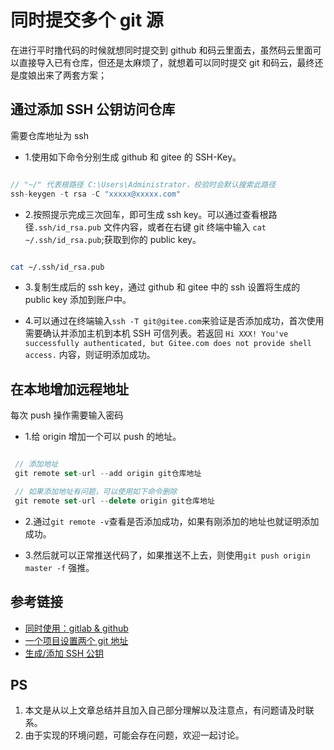 # 同时提交多个 git 源

在进行平时撸代码的时候就想同时提交到 github 和码云里面去，虽然码云里面可以直接导入已有仓库，但还是太麻烦了，就想着可以同时提交 git 和码云，最终还是度娘出来了两套方案；

## 通过添加 SSH 公钥访问仓库

需要仓库地址为 ssh

- 1.使用如下命令分别生成 github 和 gitee 的 SSH-Key。

```js

// "~/" 代表根路径 C:\Users\Administrator，校验时会默认搜索此路径
ssh-keygen -t rsa -C "xxxxx@xxxxx.com"

```

- 2.按照提示完成三次回车，即可生成 ssh key。可以通过查看根路径`.ssh/id_rsa.pub` 文件内容，或者在右键 git 终端中输入 `cat ~/.ssh/id_rsa.pub`;获取到你的 public key。

```bash

cat ~/.ssh/id_rsa.pub

```

- 3.复制生成后的 ssh key，通过 github 和 gitee 中的 ssh 设置将生成的 public key 添加到账户中。

- 4.可以通过在终端输入`ssh -T git@gitee.com`来验证是否添加成功，首次使用需要确认并添加主机到本机 SSH 可信列表。若返回 `Hi XXX! You've successfully authenticated, but Gitee.com does not provide shell access.` 内容，则证明添加成功。

## 在本地增加远程地址

每次 push 操作需要输入密码

- 1.给 origin 增加一个可以 push 的地址。

```js

 // 添加地址
 git remote set-url --add origin git仓库地址

 // 如果添加地址有问题，可以使用如下命令删除
 git remote set-url --delete origin git仓库地址

```

- 2.通过`git remote -v`查看是否添加成功，如果有刚添加的地址也就证明添加成功。

- 3.然后就可以正常推送代码了，如果推送不上去，则使用`git push origin master -f` 强推。

## 参考链接

- [同时使用：gitlab & github](https://segmentfault.com/a/1190000011810785)
- [一个项目设置两个 git 地址](https://www.cnblogs.com/teamemory/p/11607613.html)
- [生成/添加 SSH 公钥](https://gitee.com/help/articles/4181#article-header0)

## PS

1. 本文是从以上文章总结并且加入自己部分理解以及注意点，有问题请及时联系。
2. 由于实现的环境问题，可能会存在问题，欢迎一起讨论。
